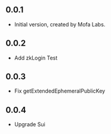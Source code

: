 ## 0.0.1

* Initial version, created by Mofa Labs.

## 0.0.2

* Add zkLogin Test

## 0.0.3

* Fix getExtendedEphemeralPublicKey

## 0.0.4

* Upgrade Sui